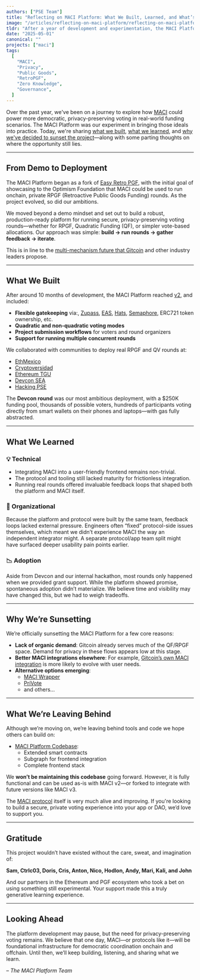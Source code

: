 ```yaml
---
authors: ["PSE Team"]
title: "Reflecting on MACI Platform: What We Built, Learned, and What’s Next"
image: "/articles/reflecting-on-maci-platform/reflecting-on-maci-platform.webp"
tldr: "After a year of development and experimentation, the MACI Platform project is being sunset. In this retrospective, we share what we built, what we learned, and how the work can continue."
date: "2025-05-01"
canonical: ""
projects: ["maci"]
tags:
  [
    "MACI",
    "Privacy",
    "Public Goods",
    "RetroPGF",
    "Zero Knowledge",
    "Governance",
  ]
---
```


Over the past year, we've been on a journey to explore how [MACI](https://github.com/privacy-scaling-explorations/maci) could power more democratic, privacy-preserving voting in real-world funding scenarios. The MACI Platform was our experiment in bringing those ideals into practice. Today, we're sharing [what we built](#what-we-built), [what we learned](#what-we-learned), and [why we've decided to sunset the project](#why-were-sunsetting)—along with some parting thoughts on where the opportunity still lies.

---

## From Demo to Deployment

The MACI Platform began as a fork of [Easy Retro PGF](https://github.com/gitcoinco/easy-retro-pgf), with the initial goal of showcasing to the Optimism Foundation that MACI could be used to run onchain, private RPGF (Retroactive Public Goods Funding) rounds. As the project evolved, so did our ambitions.

We moved beyond a demo mindset and set out to build a robust, production-ready platform for running secure, privacy-preserving voting rounds—whether for RPGF, Quadratic Funding (QF), or simpler vote-based allocations. Our approach was simple: **build → run rounds → gather feedback → iterate**.

This is in line to the [multi-mechanism future that Gitcoin](https://x.com/gitcoin/status/1881739519101145294) and other industry leaders propose.

---

## What We Built

After around 10 months of development, the MACI Platform reached [v2](https://github.com/privacy-scaling-explorations/maci-platform/releases/tag/v2), and included:

- **Flexible gatekeeping** via:, [Zupass](https://zupass.org/), [EAS](https://eas.eth/), [Hats](https://hatsprotocol.xyz/), [Semaphore](https://semaphore.pse.dev/), ERC721 token ownership, etc.
- **Quadratic and non-quadratic voting modes**
- **Project submission workflows** for voters and round organizers
- **Support for running multiple concurrent rounds**

We collaborated with communities to deploy real RPGF and QV rounds at:

- [EthMexico](https://pse-team.notion.site/case-study-eth-mexico-24?pvs=73)
- [Cryptoversidad](https://pse-team.notion.site/case-study-cryptoversidad-24?pvs=74)
- [Ethereum TGU](https://pse-team.notion.site/case-study-ethereum-tgu-24-trust-round?pvs=74)
- [Devcon SEA](https://pse-team.notion.site/case-study-devcon-sea-24?pvs=74)
- [Hacking PSE](https://pse-team.notion.site/case-study-hacking-pse-24?pvs=74)

The **Devcon round** was our most ambitious deployment, with a $250K funding pool, thousands of possible voters, hundreds of participants voting directly from smart wallets on their phones and laptops—with gas fully abstracted.

---

## What We Learned

### 💡 Technical

- Integrating MACI into a user-friendly frontend remains non-trivial.
- The protocol and tooling still lacked maturity for frictionless integration.
- Running real rounds offered invaluable feedback loops that shaped both the platform and MACI itself.

### 🧭 Organizational

Because the platform and protocol were built by the same team, feedback loops lacked external pressure. Engineers often “fixed” protocol-side issues themselves, which meant we didn’t experience MACI the way an independent integrator might. A separate protocol/app team split might have surfaced deeper usability pain points earlier.

### 📉 Adoption

Aside from Devcon and our internal hackathon, most rounds only happened when we provided grant support. While the platform showed promise, spontaneous adoption didn’t materialize. We believe time and visibility may have changed this, but we had to weigh tradeoffs.

---

## Why We’re Sunsetting

We’re officially sunsetting the MACI Platform for a few core reasons:

- **Lack of organic demand**: Gitcoin already serves much of the QF/RPGF space. Demand for privacy in these flows appears low at this stage.
- **Better MACI integrations elsewhere**: For example, [Gitcoin’s own MACI integration](https://github.com/gitcoinco/MACI_QF) is more likely to evolve with user needs.
- **Alternative options emerging**:
  - [MACI Wrapper](https://github.com/yashgo0018/maci-wrapper)
  - [PriVote](https://github.com/PriVote-Project)
  - and others...

---

## What We’re Leaving Behind

Although we’re moving on, we’re leaving behind tools and code we hope others can build on:

- [MACI Platform Codebase](https://github.com/privacy-scaling-explorations/maci-platform):
  - Extended smart contracts
  - Subgraph for frontend integration
  - Complete frontend stack

We **won’t be maintaining this codebase** going forward. However, it is fully functional and can be used as-is with MACI v2—or forked to integrate with future versions like MACI v3.

The [MACI protocol](https://github.com/privacy-scaling-explorations/maci) itself is very much alive and improving. If you're looking to build a secure, private voting experience into your app or DAO, we’d love to support you.

---

## Gratitude

This project wouldn’t have existed without the care, sweat, and imagination of:

**Sam, Ctrlc03, Doris, Cris, Anton, Nico, Hodlon, Andy, Mari, Kali, and John**

And our partners in the Ethereum and PGF ecosystem who took a bet on using something still experimental. Your support made this a truly generative learning experience.

---

## Looking Ahead

The platform development may pause, but the need for privacy-preserving voting remains. We believe that one day, MACI—or protocols like it—will be foundational infrastructure for democratic coordination onchain and offchain. Until then, we’ll keep building, listening, and sharing what we learn.

_– The MACI Platform Team_
